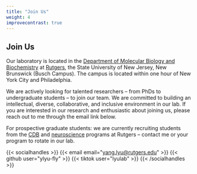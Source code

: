 ```yaml
---
title: "Join Us"
weight: 4
improvecontrast: true
---
```



## Join Us

Our laboratory is located in the [Department of Molecular Biology and Biochemistry](https://mbb.rutgers.edu/) at [Rutgers](https://www.rutgers.edu/), the State University of New Jersey, New Brunswick (Busch Campus). The campus is located within one hour of New York City and Philadelphia.

We are actively looking for talented researchers – from PhDs to undergraduate students – to join our team. We are committed to building an intellectual, diverse, collaborative, and inclusive environment in our lab. If you are interested in our research and enthusiastic about joining us, please reach out to me through the email link below.

For prospective graduate students: we are currently recruiting students from the [CDB](https://molbiosci.rutgers.edu/cdb) and [neuroscience](https://grad.rutgers.edu/academics/graduate-programs/neuroscience) programs at Rutgers – contact me or your program to rotate in our lab. 

{{< socialhandles >}}
    {{< email email="yang.lyu@rutgers.edu" >}}
    {{< github user="ylyu-fly" >}}
    {{< tiktok user="lyulab" >}}
{{< /socialhandles >}}
